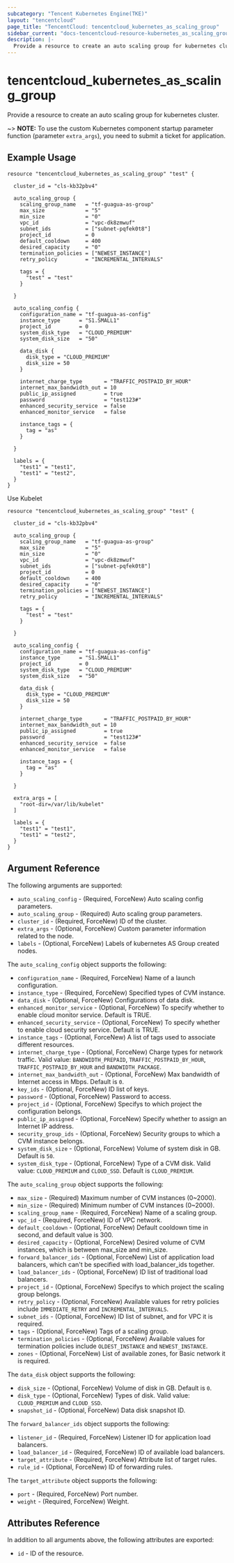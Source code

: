 ```yaml
---
subcategory: "Tencent Kubernetes Engine(TKE)"
layout: "tencentcloud"
page_title: "TencentCloud: tencentcloud_kubernetes_as_scaling_group"
sidebar_current: "docs-tencentcloud-resource-kubernetes_as_scaling_group"
description: |-
  Provide a resource to create an auto scaling group for kubernetes cluster.
---
```


# tencentcloud_kubernetes_as_scaling_group

Provide a resource to create an auto scaling group for kubernetes cluster.

~> **NOTE:** To use the custom Kubernetes component startup parameter function (parameter `extra_args`), you need to submit a ticket for application.

## Example Usage

```hcl
resource "tencentcloud_kubernetes_as_scaling_group" "test" {

  cluster_id = "cls-kb32pbv4"

  auto_scaling_group {
    scaling_group_name   = "tf-guagua-as-group"
    max_size             = "5"
    min_size             = "0"
    vpc_id               = "vpc-dk8zmwuf"
    subnet_ids           = ["subnet-pqfek0t8"]
    project_id           = 0
    default_cooldown     = 400
    desired_capacity     = "0"
    termination_policies = ["NEWEST_INSTANCE"]
    retry_policy         = "INCREMENTAL_INTERVALS"

    tags = {
      "test" = "test"
    }

  }

  auto_scaling_config {
    configuration_name = "tf-guagua-as-config"
    instance_type      = "S1.SMALL1"
    project_id         = 0
    system_disk_type   = "CLOUD_PREMIUM"
    system_disk_size   = "50"

    data_disk {
      disk_type = "CLOUD_PREMIUM"
      disk_size = 50
    }

    internet_charge_type       = "TRAFFIC_POSTPAID_BY_HOUR"
    internet_max_bandwidth_out = 10
    public_ip_assigned         = true
    password                   = "test123#"
    enhanced_security_service  = false
    enhanced_monitor_service   = false

    instance_tags = {
      tag = "as"
    }

  }

  labels = {
    "test1" = "test1",
    "test1" = "test2",
  }
}
```

Use Kubelet

```hcl
resource "tencentcloud_kubernetes_as_scaling_group" "test" {

  cluster_id = "cls-kb32pbv4"

  auto_scaling_group {
    scaling_group_name   = "tf-guagua-as-group"
    max_size             = "5"
    min_size             = "0"
    vpc_id               = "vpc-dk8zmwuf"
    subnet_ids           = ["subnet-pqfek0t8"]
    project_id           = 0
    default_cooldown     = 400
    desired_capacity     = "0"
    termination_policies = ["NEWEST_INSTANCE"]
    retry_policy         = "INCREMENTAL_INTERVALS"

    tags = {
      "test" = "test"
    }

  }

  auto_scaling_config {
    configuration_name = "tf-guagua-as-config"
    instance_type      = "S1.SMALL1"
    project_id         = 0
    system_disk_type   = "CLOUD_PREMIUM"
    system_disk_size   = "50"

    data_disk {
      disk_type = "CLOUD_PREMIUM"
      disk_size = 50
    }

    internet_charge_type       = "TRAFFIC_POSTPAID_BY_HOUR"
    internet_max_bandwidth_out = 10
    public_ip_assigned         = true
    password                   = "test123#"
    enhanced_security_service  = false
    enhanced_monitor_service   = false

    instance_tags = {
      tag = "as"
    }

  }

  extra_args = [
    "root-dir=/var/lib/kubelet"
  ]

  labels = {
    "test1" = "test1",
    "test1" = "test2",
  }
}
```

## Argument Reference

The following arguments are supported:

* `auto_scaling_config` - (Required, ForceNew) Auto scaling config parameters.
* `auto_scaling_group` - (Required) Auto scaling group parameters.
* `cluster_id` - (Required, ForceNew) ID of the cluster.
* `extra_args` - (Optional, ForceNew) Custom parameter information related to the node.
* `labels` - (Optional, ForceNew) Labels of kubernetes AS Group created nodes.

The `auto_scaling_config` object supports the following:

* `configuration_name` - (Required, ForceNew) Name of a launch configuration.
* `instance_type` - (Required, ForceNew) Specified types of CVM instance.
* `data_disk` - (Optional, ForceNew) Configurations of data disk.
* `enhanced_monitor_service` - (Optional, ForceNew) To specify whether to enable cloud monitor service. Default is TRUE.
* `enhanced_security_service` - (Optional, ForceNew) To specify whether to enable cloud security service. Default is TRUE.
* `instance_tags` - (Optional, ForceNew) A list of tags used to associate different resources.
* `internet_charge_type` - (Optional, ForceNew) Charge types for network traffic. Valid value: `BANDWIDTH_PREPAID`, `TRAFFIC_POSTPAID_BY_HOUR`, `TRAFFIC_POSTPAID_BY_HOUR` and `BANDWIDTH_PACKAGE`.
* `internet_max_bandwidth_out` - (Optional, ForceNew) Max bandwidth of Internet access in Mbps. Default is `0`.
* `key_ids` - (Optional, ForceNew) ID list of keys.
* `password` - (Optional, ForceNew) Password to access.
* `project_id` - (Optional, ForceNew) Specifys to which project the configuration belongs.
* `public_ip_assigned` - (Optional, ForceNew) Specify whether to assign an Internet IP address.
* `security_group_ids` - (Optional, ForceNew) Security groups to which a CVM instance belongs.
* `system_disk_size` - (Optional, ForceNew) Volume of system disk in GB. Default is `50`.
* `system_disk_type` - (Optional, ForceNew) Type of a CVM disk. Valid value: `CLOUD_PREMIUM` and `CLOUD_SSD`. Default is `CLOUD_PREMIUM`.

The `auto_scaling_group` object supports the following:

* `max_size` - (Required) Maximum number of CVM instances (0~2000).
* `min_size` - (Required) Minimum number of CVM instances (0~2000).
* `scaling_group_name` - (Required, ForceNew) Name of a scaling group.
* `vpc_id` - (Required, ForceNew) ID of VPC network.
* `default_cooldown` - (Optional, ForceNew) Default cooldown time in second, and default value is 300.
* `desired_capacity` - (Optional, ForceNew) Desired volume of CVM instances, which is between max_size and min_size.
* `forward_balancer_ids` - (Optional, ForceNew) List of application load balancers, which can't be specified with load_balancer_ids together.
* `load_balancer_ids` - (Optional, ForceNew) ID list of traditional load balancers.
* `project_id` - (Optional, ForceNew) Specifys to which project the scaling group belongs.
* `retry_policy` - (Optional, ForceNew) Available values for retry policies include `IMMEDIATE_RETRY` and `INCREMENTAL_INTERVALS`.
* `subnet_ids` - (Optional, ForceNew) ID list of subnet, and for VPC it is required.
* `tags` - (Optional, ForceNew) Tags of a scaling group.
* `termination_policies` - (Optional, ForceNew) Available values for termination policies include `OLDEST_INSTANCE` and `NEWEST_INSTANCE`.
* `zones` - (Optional, ForceNew) List of available zones, for Basic network it is required.

The `data_disk` object supports the following:

* `disk_size` - (Optional, ForceNew) Volume of disk in GB. Default is `0`.
* `disk_type` - (Optional, ForceNew) Types of disk. Valid value: `CLOUD_PREMIUM` and `CLOUD_SSD`.
* `snapshot_id` - (Optional, ForceNew) Data disk snapshot ID.

The `forward_balancer_ids` object supports the following:

* `listener_id` - (Required, ForceNew) Listener ID for application load balancers.
* `load_balancer_id` - (Required, ForceNew) ID of available load balancers.
* `target_attribute` - (Required, ForceNew) Attribute list of target rules.
* `rule_id` - (Optional, ForceNew) ID of forwarding rules.

The `target_attribute` object supports the following:

* `port` - (Required, ForceNew) Port number.
* `weight` - (Required, ForceNew) Weight.

## Attributes Reference

In addition to all arguments above, the following attributes are exported:

* `id` - ID of the resource.



